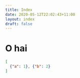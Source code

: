 ```yaml
---
title: Index
date: 2020-05-12T22:02:43+11:00
layout: index
draft: false
---
```


# O hai

```JSON
[
  {"a": 1}, {"b": 2}
]

```